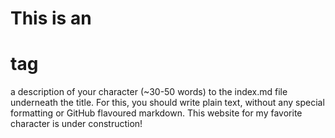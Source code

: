 # This is an <h1> tag 
a description of your character (~30-50 words) to the index.md file underneath the title. For this, you should write plain text, without any special formatting or GitHub flavoured markdown. 
This website for my favorite character is under construction!
